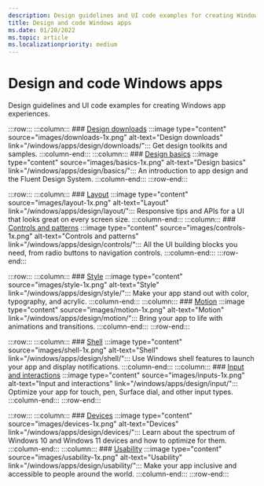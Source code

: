 ```yaml
---
description: Design guidelines and UI code examples for creating Windows app experiences.
title: Design and code Windows apps
ms.date: 01/28/2022
ms.topic: article
ms.localizationpriority: medium
---
```


# Design and code Windows apps

Design guidelines and UI code examples for creating Windows app experiences.

:::row:::
    :::column:::
        ### [Design downloads](downloads/index.md)
        :::image type="content" source="images/downloads-1x.png" alt-text="Design downloads" link="/windows/apps/design/downloads/":::
        Get design toolkits and samples.
    :::column-end:::
    :::column:::
        ### [Design basics](basics/index.md)
        :::image type="content" source="images/basics-1x.png" alt-text="Design basics" link="/windows/apps/design/basics/":::
        An introduction to app design and the Fluent Design System.
    :::column-end:::
:::row-end:::

:::row:::
    :::column:::
        ### [Layout](layout/index.md)
        :::image type="content" source="images/layout-1x.png" alt-text="Layout" link="/windows/apps/design/layout/":::
        Responsive tips and APIs for a UI that looks great on every screen size.
    :::column-end:::
    :::column:::
        ### [Controls and patterns](controls/index.md)
        :::image type="content" source="images/controls-1x.png" alt-text="Controls and patterns" link="/windows/apps/design/controls/":::
        All the UI building blocks you need, from radio buttons to navigation controls.
    :::column-end:::
:::row-end:::

:::row:::
    :::column:::
        ### [Style](style/index.md)
        :::image type="content" source="images/style-1x.png" alt-text="Style" link="/windows/apps/design/style/":::
        Make your app stand out with color, typography, and acrylic.
    :::column-end:::
    :::column:::
        ### [Motion](motion/index.md)
        :::image type="content" source="images/motion-1x.png" alt-text="Motion" link="/windows/apps/design/motion/":::
        Bring your app to life with animations and transitions.
    :::column-end:::
:::row-end:::

:::row:::
    :::column:::
        ### [Shell](shell/index.md)
        :::image type="content" source="images/shell-1x.png" alt-text="Shell" link="/windows/apps/design/shell/":::
        Use Windows shell features to launch your app and display notifications.
    :::column-end:::
    :::column:::
        ### [Input and interactions](input/index.md)
        :::image type="content" source="images/inputs-1x.png" alt-text="Input and interactions" link="/windows/apps/design/input/":::
        Optimize your app for touch, pen, Surface dial, and other input types.
    :::column-end:::
:::row-end:::

:::row:::
    :::column:::
        ### [Devices](devices/index.md)
        :::image type="content" source="images/devices-1x.png" alt-text="Devices" link="/windows/apps/design/devices/":::
        Learn about the spectrum of Windows 10 and Windows 11 devices and how to optimize for them.
    :::column-end:::
    :::column:::
        ### [Usability](usability/index.md)
        :::image type="content" source="images/usability-1x.png" alt-text="Usability" link="/windows/apps/design/usability/":::
        Make your app inclusive and accessible to people around the world.
    :::column-end:::
:::row-end:::
